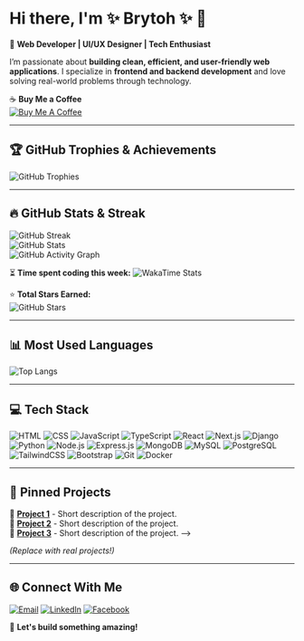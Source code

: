 # Hi there, I'm **✨ Brytoh ✨** 👋
🚀 **Web Developer | UI/UX Designer | Tech Enthusiast**  

I’m passionate about **building clean, efficient, and user-friendly web applications**. I specialize in **frontend and backend development** and love solving real-world problems through technology.  

☕ **Buy Me a Coffee**   
[![Buy Me A Coffee](https://img.shields.io/badge/☕-Buy%20Me%20a%20Coffee-FFDD00?style=flat-square&logo=buy-me-a-coffee&logoColor=black)](your-coffee-link)

---

## 🏆 GitHub Trophies & Achievements
![GitHub Trophies](https://github-profile-trophy.vercel.app/?username=Brytoh&theme=radical&no-frame=true&margin-w=5)

---

## 🔥 GitHub Stats & Streak
![GitHub Streak](https://github-readme-streak-stats.herokuapp.com/?user=Brytoh&theme=tokyonight&hide_border=true&ring=FF4500&fire=FF6347&currStreakLabel=FFD700)  
![GitHub Stats](https://github-readme-stats.vercel.app/api?username=Brytoh&show_icons=true&theme=onedark&hide_border=true&count_private=true&include_all_commits=true&title_color=FF6347&text_color=FFD700)  
![GitHub Activity Graph](https://github-readme-activity-graph.vercel.app/graph?username=Brytoh&theme=react-dark)  

⏳ **Time spent coding this week:**
![WakaTime Stats](https://github-readme-stats.vercel.app/api/wakatime?username=Brytoh&theme=dracula&layout=compact)

⭐ **Total Stars Earned:**  
![GitHub Stars](https://img.shields.io/github/stars/Brytoh?affiliations=OWNER%2CCOLLABORATOR&style=for-the-badge&color=aqua)

---

## 📊 Most Used Languages
![Top Langs](https://github-readme-stats.vercel.app/api/top-langs/?username=Brytoh&layout=compact&theme=tokyonight&count_private=true)

---

## 💻 Tech Stack
![HTML](https://img.shields.io/badge/HTML-E34F26?style=flat-square&logo=html5&logoColor=white)
![CSS](https://img.shields.io/badge/CSS-1572B6?style=flat-square&logo=css3&logoColor=white)
![JavaScript](https://img.shields.io/badge/JavaScript-F7DF1E?style=flat-square&logo=javascript&logoColor=black)
![TypeScript](https://img.shields.io/badge/TypeScript-007ACC?style=flat-square&logo=typescript&logoColor=white)
![React](https://img.shields.io/badge/React-61DAFB?style=flat-square&logo=react&logoColor=black)
![Next.js](https://img.shields.io/badge/Next.js-000000?style=flat-square&logo=nextdotjs&logoColor=white)
![Django](https://img.shields.io/badge/Django-092E20?style=flat-square&logo=django&logoColor=white)
![Python](https://img.shields.io/badge/Python-3776AB?style=flat-square&logo=python&logoColor=white)
![Node.js](https://img.shields.io/badge/Node.js-43853D?style=flat-square&logo=node.js&logoColor=white)
![Express.js](https://img.shields.io/badge/Express.js-000000?style=flat-square&logo=express&logoColor=white)
![MongoDB](https://img.shields.io/badge/MongoDB-47A248?style=flat-square&logo=mongodb&logoColor=white)
![MySQL](https://img.shields.io/badge/MySQL-4479A1?style=flat-square&logo=mysql&logoColor=white)
![PostgreSQL](https://img.shields.io/badge/PostgreSQL-336791?style=flat-square&logo=postgresql&logoColor=white)
![TailwindCSS](https://img.shields.io/badge/TailwindCSS-38B2AC?style=flat-square&logo=tailwind-css&logoColor=white)
![Bootstrap](https://img.shields.io/badge/Bootstrap-563D7C?style=flat-square&logo=bootstrap&logoColor=white)
![Git](https://img.shields.io/badge/Git-F05032?style=flat-square&logo=git&logoColor=white)
![Docker](https://img.shields.io/badge/Docker-2496ED?style=flat-square&logo=docker&logoColor=white)

---

## 📌 Pinned Projects
<!-- These are my pinned projects. I'll update or modify them later. -->
🔹 [**Project 1**](https://github.com/Brytoh/project1) - Short description of the project.  
🔹 [**Project 2**](https://github.com/Brytoh/project2) - Short description of the project.  
🔹 [**Project 3**](https://github.com/Brytoh/project3) - Short description of the project.  -->

_(Replace with real projects!)_

---

## 🌐 Connect With Me
[![Email](https://img.shields.io/badge/Email-D14836?style=flat-square&logo=gmail&logoColor=white)](mailto:brytohochieng@gmail.com)
[![LinkedIn](https://img.shields.io/badge/LinkedIn-blue?style=flat-square&logo=linkedin)](https://www.linkedin.com/in/brighton-ochieng-689840316)
[![Facebook](https://img.shields.io/badge/Facebook-1877F2?style=flat-square&logo=facebook&logoColor=white)](https://www.facebook.com/brytohbrytoh)

🚀 **Let's build something amazing!**
